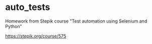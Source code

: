 # auto_tests
Homework from Stepik course "Test automation using Selenium and Python"

https://stepik.org/course/575